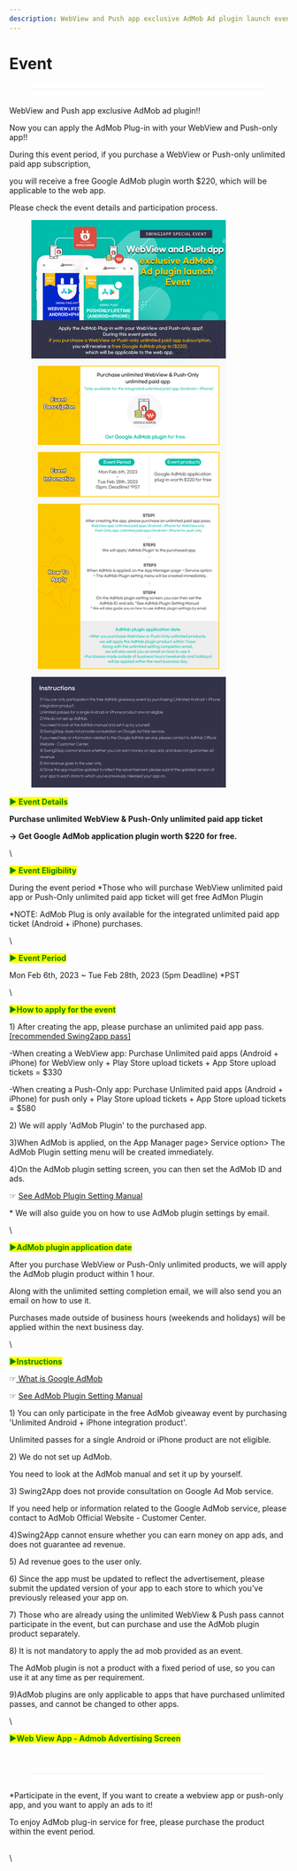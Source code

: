 ```yaml
---
description: WebView and Push app exclusive AdMob Ad plugin launch event
---
```


# Event

<figure><img src=".gitbook/assets/구분선.PNG" alt=""><figcaption></figcaption></figure>

WebView and Push app exclusive AdMob ad plugin!!

Now you can apply the AdMob Plug-in with your WebView and Push-only app!!

During this event period, if you purchase a WebView or Push-only unlimited paid app subscription,&#x20;

you will receive a free Google AdMob plugin worth $220, which will be applicable to the web app. &#x20;

Please check the event details and participation process.

<figure><img src=".gitbook/assets/EN_웹앱애드몹무료증정_23.02.png" alt=""><figcaption></figcaption></figure>

<mark style="color:green;">**▶ Event Details**</mark>

**Purchase unlimited WebView & Push-Only unlimited paid app ticket**

**→ Get Google AdMob application plugin worth $220 for free.**

\


<mark style="color:green;">**▶ Event Eligibility**</mark>

During the event period \*Those who will purchase WebView unlimited paid app or Push-Only unlimited paid app ticket will get free AdMon Plugin

\*NOTE: AdMob Plug is only available for the integrated unlimited paid app ticket  (Android + iPhone) purchases.&#x20;

\


<mark style="color:green;">**▶ Event Period**</mark>

Mon Feb 6th, 2023 \~ Tue Feb 28th, 2023 (5pm Deadline) \*PST

\


<mark style="color:green;">**▶How to apply for the event**</mark>

1\) After creating the app, please purchase an unlimited paid app pass. [ \[recommended Swing2app pass\] ](https://www.swing2app.com/view/payment\_list\_by\_recommend\_voucher)

\-When creating a WebView app: Purchase Unlimited paid apps (Android + iPhone) for WebView only + Play Store upload tickets + App Store upload tickets = $330

\-When creating a Push-Only app: Purchase Unlimited paid apps (Android + iPhone) for push only + Play Store upload tickets + App Store upload tickets = $580&#x20;

2\) We will apply 'AdMob Plugin' to the purchased app.

3\)When AdMob is applied, on the App Manager page> Service option> The AdMob Plugin setting menu will be created immediately.

4\)On the AdMob plugin setting screen, you can then set the AdMob ID and ads.&#x20;

☞ [See AdMob Plugin Setting Manual](https://documentation.swing2app.com/store/admob/admob-plugin-apply)

\* We will also guide you on how to use AdMob plugin settings by email.&#x20;

\


<mark style="color:green;">**▶AdMob plugin application date**</mark>

After you purchase WebView or Push-Only unlimited products, we will apply the AdMob plugin product within 1 hour.

Along with the unlimited setting completion email, we will also send you an email on how to use it.

Purchases made outside of business hours (weekends and holidays) will be applied within the next business day.&#x20;

\


<mark style="color:green;">**▶Instructions**</mark>

☞[ What is Google AdMob](https://support.swing2app.com/admob/)[ ](https://documentation.swing2app.com/store/admob/admob-plugin-apply)

☞ [See AdMob Plugin Setting Manual](https://documentation.swing2app.com/store/admob/admob-plugin-apply)

1\) You can only participate in the free AdMob giveaway event by purchasing 'Unlimited Android + iPhone integration product'.

Unlimited passes for a single Android or iPhone product are not eligible.

2\) We do not set up AdMob.

You need to look at the AdMob manual and set it up by yourself.

3\) Swing2App does not provide consultation on Google Ad Mob service.

If you need help or information related to the Google AdMob service, please contact to AdMob Official Website - Customer Center.&#x20;

4\)Swing2App cannot ensure whether you can earn money on app ads, and does not guarantee ad revenue.&#x20;

5\) Ad revenue goes to the user only.

6\) Since the app must be updated to reflect the advertisement, please submit the updated version of your app to each store to which you’ve previously released your app on.&#x20;

7\) Those who are already using the unlimited WebView & Push pass cannot participate in the event, but can purchase and use the AdMob plugin product separately.&#x20;

8\) It is not mandatory to apply the ad mob provided as an event.&#x20;

The AdMob plugin is not a product with a fixed period of use, so you can use it at any time as per requirement.&#x20;

9\)AdMob plugins are only applicable to apps that have purchased unlimited passes, and cannot be changed to other apps.

\


<mark style="color:green;">**▶Web View App - Admob Advertising Screen**</mark>&#x20;

<figure><img src="https://ncdn2.swing2app.co.kr/public/swing_notice_editor_attach/10293172/20231705.png" alt=""><figcaption></figcaption></figure>

<figure><img src=".gitbook/assets/구분선.PNG" alt=""><figcaption></figcaption></figure>

\*Participate in the event, If you want to create a webview app or push-only app, and you want to apply an ads to it!

To enjoy AdMob plug-in service for free, please purchase the product within the event period.&#x20;

\
\


